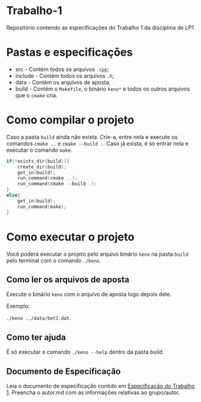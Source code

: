 # Trabalho-1
Repositório contendo as especificações do Trabalho 1 da disciplina de LP1

# Pastas e especificações

- src - Contém todos os arquivos ``.cpp``;
- include - Contém todos os arquivos ``.h``;
- data - Contém os arquivos de aposta;
- build - Contém o ``Makefile``, o binário ``keno*`` e todos os outros arquivos que o ``cmake`` cria.

# Como compilar o projeto
  Caso a pasta ``build`` ainda não exista. Crie-a, entre nela e execute os comandos ``cmake ..`` e
  ``cmake --build .``.
  Caso já exista, é só entrar nela e executar o comando ``make``.

 ```cpp
 if(!exists_dir(build)){
     create_dir(build);
     get_in(build);
     run_command(cmake ..);
     run_command(cmake --build .);
 }
 else{
     get_in(build);
     run_command(make);
 }
 ```
 
# Como executar o projeto
 Você poderá executar o projeto pelo arquivo binário ``keno`` na pasta ``build`` pelo terminal com o comando ``./keno``.
 
## Como ler os arquivos de aposta
Execute o binário ``keno`` com o arquivo de aposta logo depois dele.

Exemplo:

``./keno ../data/bet1.dat``.

## Como ter ajuda
  É só executar o comando ``./keno --help`` dentro da pasta build.

## Documento de Especificação

Leia o documento de especificação contido em [Especificação do Trabalho 1](https://docs.google.com/document/d/1nwQxiP9YQzU3O-H4YQMqWRtylqO1AOke8y1rQF7cPEc/edit?usp=sharing). Preencha o autor.md com as informações relativas ao grupo/autor.
